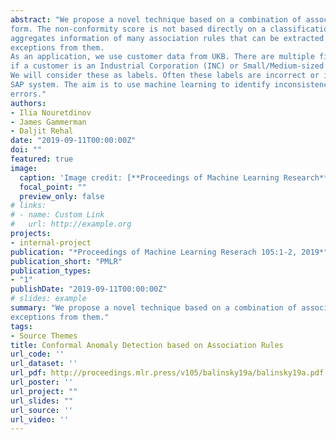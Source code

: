 ```yaml
---
abstract: "We propose a novel technique based on a combination of association rule learning and conformal prediction in its label-dependent
form. The non-conformity score is not based directly on a classification algorithm, but
aggregates information of many association rules that can be extracted from the data, and
exceptions from them.
As an application, we use customer data from UKB. There are multiple fields indicating
if a customer is an Industrial Corporation (INC) or Small/Medium-sized Enterprise (SME).
We will consider these as labels. Often these labels are incorrect or inconsistent across the
SAP system. The aim is to use machine learning to identify inconsistencies and potential
errors."
authors:
- Ilia Nouretdinov
- James Gammerman
- Daljit Rehal
date: "2019-09-11T00:00:00Z"
doi: ""
featured: true
image:
  caption: 'Image credit: [**Proceedings of Machine Learning Research**](http://proceedings.mlr.press/)'
  focal_point: ""
  preview_only: false
# links:
# - name: Custom Link
#   url: http://example.org
projects:
- internal-project
publication: "*Proceedings of Machine Learning Reserach 105:1-2, 2019*"
publication_short: "PMLR"
publication_types: 
- "1"
publishDate: "2019-09-11T00:00:00Z"
# slides: example
summary: "We propose a novel technique based on a combination of association rule learning and conformal prediction in its label-dependent form. The non-conformity score is not based directly on a classification algorithm, but aggregates information of many association rules that can be extracted from the data, and
exceptions from them."
tags:
- Source Themes
title: Conformal Anomaly Detection based on Association Rules
url_code: ''
url_dataset: ''
url_pdf: http://proceedings.mlr.press/v105/balinsky19a/balinsky19a.pdf
url_poster: ''
url_project: ""
url_slides: ""
url_source: ''
url_video: ''
---
```



